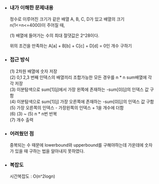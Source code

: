 - ### 내가 이해한 문제내용  
  정수로 이루어진 크기가 같은 배열 A, B, C, D가 있고 배열의 크기 n(1<=n<=4000)이 주어질 때,   
    
  (1) 배열에 들어가는 수의 최대 절댓값은 2^28이다.  
    
  위의 조건을 만족하는 A[a] + B[b] + C[c] + D[d] = 0인 개수 구하기  


- ### 접근 방식  
  (1) 2차원 배열에 숫자 저장  
  (2) 0,1 2,3 번째 인덱스의 배열끼리 조합가능한 모든 경우를 n * n sum배열에 각각 저장  
  (3) 이분탐색으로 sum[1][j]에서 가장 왼쪽에 존재하는 -sum[0][j]의 인덱스 값 구함    
  (4) 이분탐색으로 sum[1][j] 가장 오른쪽에 존재하는 -sum[0][j]의 인덱스 값 구함  
  (5) 가장 오른쪽의 인덱스 - 가장왼쪽의 인덱스 + 1을 개수에 더함   
  (6) (3) ~ (5) n * n번 반복   
  (7) 개수 출력  

- ### 어려웠던 점  
  중복되는 수 때문에 lowerbound와 upperbound를 구해야하는데 가운데에 숫자가 있을 때 구하는 법을 알아내지 못하였다.  
  
- ### 복잡도  
  시간복잡도 : O(n^2logn)  
